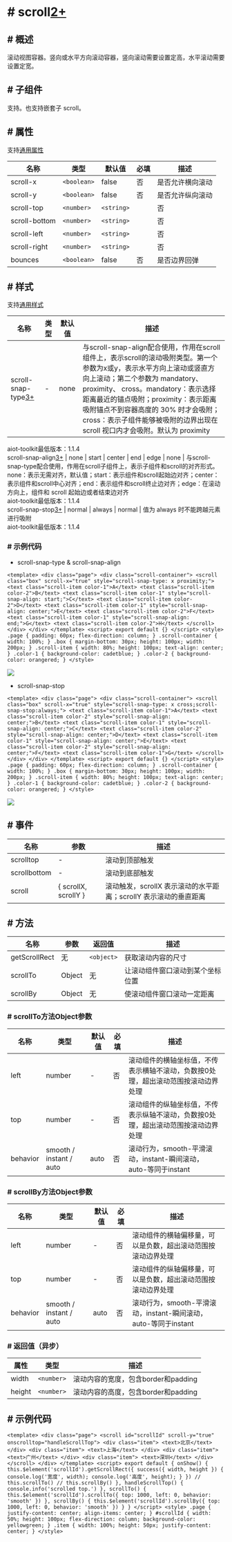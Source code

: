 <!-- 源地址: https://iot.mi.com/vela/quickapp/zh/components/container/scroll.html -->

# # scroll[2+](</vela/quickapp/zh/guide/version/APILevel2>)

## # 概述

滚动视图容器。竖向或水平方向滚动容器，竖向滚动需要设置定高，水平滚动需要设置定宽。

## # 子组件

支持。也支持嵌套子 scroll。

## # 属性

支持[通用属性](</vela/quickapp/zh/components/general/properties.html>)

名称 | 类型 | 默认值 | 必填 | 描述  
---|---|---|---|---  
scroll-x | `<boolean>` | false | 否 | 是否允许横向滚动  
scroll-y | `<boolean>` | false | 否 | 是否允许纵向滚动  
scroll-top | `<number>` | `<string>` |  | 否 | 设置竖向滚动条位置，内容顶部到 scroll 顶部的距离，如果有滚动吸附效果则先滚动再吸附  
scroll-bottom | `<number>` | `<string>` |  | 否 | 设置竖向滚动条位置，内容底部到 scroll 底部的距离，如果有滚动吸附效果则先滚动再吸附。同时设置 scroll-top 和scroll-bottom 以scroll-top为准  
scroll-left | `<number>` | `<string>` |  | 否 | 设置横向滚动条位置，内容左侧到 scroll 左侧的距离，如果有滚动吸附效果则先滚动再吸附  
scroll-right | `<number>` | `<string>` |  | 否 | 设设置横向滚动条位置，内容右侧到 scroll 右侧的距离，如果有滚动吸附效果则先滚动再吸附。同时设置 scroll-left 和scroll-right 以scroll-left为准  
bounces | `<boolean>` | false | 否 | 是否边界回弹  
  
## # 样式

支持[通用样式](</vela/quickapp/zh/components/general/style.html>)

名称 | 类型 | 默认值 | 描述  
---|---|---|---  
scroll-snap-type[3+](</vela/quickapp/zh/guide/version/APILevel3>) | - | none | 与scroll-snap-align配合使用，作用在scroll组件上，表示scroll的滚动吸附类型。第一个参数为x或y，表示水平方向上滚动或竖直方向上滚动；第二个参数为 mandatory、proximity、 cross。mandatory：表示选择距离最近的锚点吸附；proximity：表示距离吸附锚点不到容器高度的 30% 时才会吸附；cross：表示子组件能够被吸附的边界出现在 scroll 视口内才会吸附。默认为 proximity   
aiot-toolkit最低版本：1.1.4  
scroll-snap-align[3+](</vela/quickapp/zh/guide/version/APILevel3>) | none | start | center | end | edge | none | 与scroll-snap-type配合使用，作用在scroll子组件上，表示子组件和scroll的对⻬形式。none：表示无需对⻬，默认值；start：表示组件和scroll起始边对⻬；center：表示组件和scroll中心对⻬；end：表示组件和scroll终止边对⻬；edge：在滚动方向上，组件和 scroll 起始边或者结束边对齐   
aiot-toolkit最低版本：1.1.4  
scroll-snap-stop[3+](</vela/quickapp/zh/guide/version/APILevel3>) | normal | always | normal | 值为 always 时不能跨越元素进行吸附   
aiot-toolkit最低版本：1.1.4  
  
### # 示例代码

  * scroll-snap-type & scroll-snap-align

``` <template> <div class="page"> <div class="scroll-container"> <scroll class="box" scroll-x="true" style="scroll-snap-type: x proximity;"> <text class="scroll-item color-1">A</text> <text class="scroll-item color-2">B</text> <text class="scroll-item color-1" style="scroll-snap-align: start;">C</text> <text class="scroll-item color-2">D</text> <text class="scroll-item color-1" style="scroll-snap-align: center;">E</text> <text class="scroll-item color-2">F</text> <text class="scroll-item color-1" style="scroll-snap-align: end;">G</text> <text class="scroll-item color-2">H</text> </scroll> </div> </div> </template> <script> export default {} </script> <style> .page { padding: 60px; flex-direction: column; } .scroll-container { width: 100%; } .box { margin-bottom: 30px; height: 100px; width: 200px; } .scroll-item { width: 80%; height: 100px; text-align: center; } .color-1 { background-color: cadetblue; } .color-2 { background-color: orangered; } </style> ```

![](../../images/scroll.bc1c633e.gif)

  * scroll-snap-stop

``` <template> <div class="page"> <div class="scroll-container"> <scroll class="box" scroll-x="true" style="scroll-snap-type: x cross;scroll-snap-stop:always;"> <text class="scroll-item color-1">A</text> <text class="scroll-item color-2" style="scroll-snap-align: center;">B</text> <text class="scroll-item color-1" style="scroll-snap-align: center;">C</text> <text class="scroll-item color-2" style="scroll-snap-align: center;">D</text> <text class="scroll-item color-1" style="scroll-snap-align: center;">E</text> <text class="scroll-item color-2" style="scroll-snap-align: center;">F</text> <text class="scroll-item color-1">G</text> </scroll> </div> </div> </template> <script> export default {} </script> <style> .page { padding: 60px; flex-direction: column; } .scroll-container { width: 100%; } .box { margin-bottom: 30px; height: 100px; width: 200px; } .scroll-item { width: 80%; height: 100px; text-align: center; } .color-1 { background-color: cadetblue; } .color-2 { background-color: orangered; } </style> ```

![](../../images/scroll-snap-stop.05d0b101.gif)

## # 事件

名称 | 参数 | 描述  
---|---|---  
scrolltop | - | 滚动到顶部触发  
scrollbottom | - | 滚动到底部触发  
scroll | { scrollX, scrollY } | 滚动触发，scrollX 表示滚动的水平距离；scrollY 表示滚动的垂直距离  
  
## # 方法

名称 | 参数 | 返回值 | 描述  
---|---|---|---  
getScrollRect | 无 | `<object>` | 获取滚动内容的尺寸  
scrollTo | Object | 无 | 让滚动组件窗口滚动到某个坐标位置  
scrollBy | Object | 无 | 使滚动组件窗口滚动一定距离  
  
### # scrollTo方法Object参数

名称 | 类型 | 默认值 | 必填 | 描述  
---|---|---|---|---  
left | number | - | 否 | 滚动组件的横轴坐标值，不传表示横轴不滚动，负数按0处理，超出滚动范围按滚动边界处理  
top | number | - | 否 | 滚动组件的纵轴坐标值，不传表示纵轴不滚动，负数按0处理，超出滚动范围按滚动边界处理  
behavior | smooth / instant / auto | auto | 否 | 滚动行为，smooth-平滑滚动，instant-瞬间滚动，auto-等同于instant  
  
### # scrollBy方法Object参数

名称 | 类型 | 默认值 | 必填 | 描述  
---|---|---|---|---  
left | number | - | 否 | 滚动组件的横轴偏移量，可以是负数，超出滚动范围按滚动边界处理  
top | number | - | 否 | 滚动组件的纵轴偏移量，可以是负数，超出滚动范围按滚动边界处理  
behavior | smooth / instant / auto | auto | 否 | 滚动行为，smooth-平滑滚动，instant-瞬间滚动，auto-等同于instant  
  
### # 返回值（异步）

属性 | 类型 | 描述  
---|---|---  
width | `<number>` | 滚动内容的宽度，包含border和padding  
height | `<number>` | 滚动内容的高度，包含border和padding  
  
## # 示例代码

``` <template> <div class="page"> <scroll id="scrollId" scroll-y="true" onscrolltop="handleScrollTop"> <div class="item"> <text>北京</text> </div> <div class="item"> <text>上海</text> </div> <div class="item"> <text>广州</text> </div> <div class="item"> <text>深圳</text> </div> </scroll> </div> </template> <script> export default { onShow() { this.$element('scrollId').getScrollRect({ success({ width, height }) { console.log('宽度', width); console.log('高度', height); } }) // this.scrollTo() // this.scrollBy() }, handleScrollTop() { console.info('scrolled top.') }, scrollTo() { this.$element('scrollId').scrollTo({ top: 1000, left: 0, behavior: 'smooth' }) }, scrollBy() { this.$element('scrollId').scrollBy({ top: 1000, left: 0, behavior: 'smooth' }) } } </script> <style> .page { justify-content: center; align-items: center; } #scrollId { width: 50%; height: 100px; flex-direction: column; background-color: yellowgreen; } .item { width: 100%; height: 50px; justify-content: center; } </style> ```
